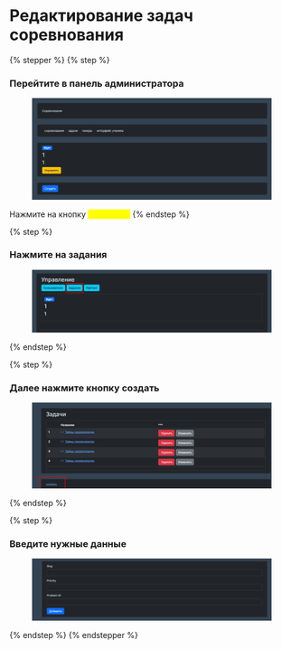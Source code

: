 # Редактирование задач соревнования

{% stepper %}
{% step %}
### Перейтите в панель администратора

<figure><img src="../../.gitbook/assets/image (57).png" alt=""><figcaption></figcaption></figure>

Нажмите на кнопку <mark style="color:yellow;">**Управлять**</mark>
{% endstep %}

{% step %}
### Нажмите на задания

<figure><img src="../../.gitbook/assets/image (67).png" alt=""><figcaption></figcaption></figure>
{% endstep %}

{% step %}
### Далее нажмите кнопку создать

<figure><img src="../../.gitbook/assets/image (68).png" alt=""><figcaption></figcaption></figure>
{% endstep %}

{% step %}
### Введите нужные данные&#x20;

<figure><img src="../../.gitbook/assets/image (69).png" alt=""><figcaption></figcaption></figure>
{% endstep %}
{% endstepper %}
